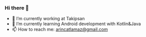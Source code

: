 ### Hi there 👋
- 🔭 I’m currently working at Takipsan
- 🌱 I’m currently learning Android development with Kotlin&Java
- 📫 How to reach me: arincatlamaz@gmail.com
